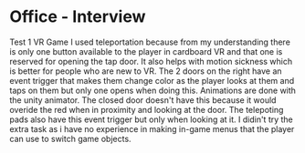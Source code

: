 # Office - Interview
 Test 1 VR Game
I used teleportation because from my understanding there is only one button available to the player in cardboard VR and that one is reserved for opening the tap door.
It also helps with motion sickness which is better for people who are new to VR.
The 2 doors on the right have an event trigger that makes them change color as the player looks at them and taps on them but only one opens when doing this.
Animations are done with the unity animator.
The closed door doesn't have this because it would overide the red when in proximity and looking at the door.
The telepoting pads also have this event trigger but only when looking at it.
I didin't try the extra task as i have no experience in making in-game menus that the player can use to switch game objects.



